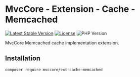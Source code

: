 # MvcCore - Extension - Cache - Memcached

[![Latest Stable Version](https://img.shields.io/badge/Stable-v5.2.0-brightgreen.svg?style=plastic)](https://github.com/mvccore/ext-cache-memcached/releases)
[![License](https://img.shields.io/badge/License-BSD%203-brightgreen.svg?style=plastic)](https://mvccore.github.io/docs/mvccore/5.0.0/LICENSE.md)
![PHP Version](https://img.shields.io/badge/PHP->=5.4-brightgreen.svg?style=plastic)

MvcCore Memcached cache implementation extension.

## Installation
```shell
composer require mvccore/ext-cache-memcached
```